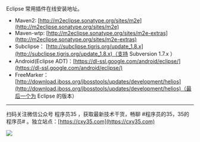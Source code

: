 Eclipse 常用插件在线安装地址。
<!-- more -->

- Maven2: [http://m2eclipse.sonatype.org/sites/m2e](http://m2eclipse.sonatype.org/sites/m2e)
- Maven-wtp: [http://m2eclipse.sonatype.org/sites/m2e-extras](http://m2eclipse.sonatype.org/sites/m2e-extras)
- Subclipse： [http://subclipse.tigris.org/update_1.8.x](http://subclipse.tigris.org/update_1.8.x)（支持 Subversion 1.7.x ）
- Android(Eclipse ADT)：[https://dl-ssl.google.com/android/eclipse/](https://dl-ssl.google.com/android/eclipse/)  
- FreeMarker：[http://download.jboss.org/jbosstools/updates/development/helios](http://download.jboss.org/jbosstools/updates/development/helios)（最后一个为 Eclipse 的版本）




---

扫码关注微信公众号 程序员35 ，获取最新技术干货，畅聊 #程序员的35，35的程序员# 。独立站点：[https://cxy35.com](https://cxy35.com)

![](https://oscimg.oschina.net/oscnet/up-285838b9c516db5bb1ba760f292f2346078.JPEG)
